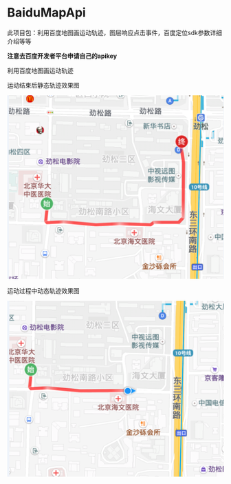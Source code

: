 # BaiduMapApi
此项目包：利用百度地图画运动轨迹，图层响应点击事件，百度定位sdk参数详细介绍等等

**注意去百度开发者平台申请自己的apikey**

利用百度地图画运动轨迹

运动结束后静态轨迹效果图

![github](/a.png)

运动过程中动态轨迹效果图

![github](/b.png)

